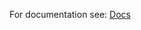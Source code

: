 For documentation see: [Docs](https://github.com/couchbaselabs/mobile-dart-flutter-plugin/wiki/Documentation)
